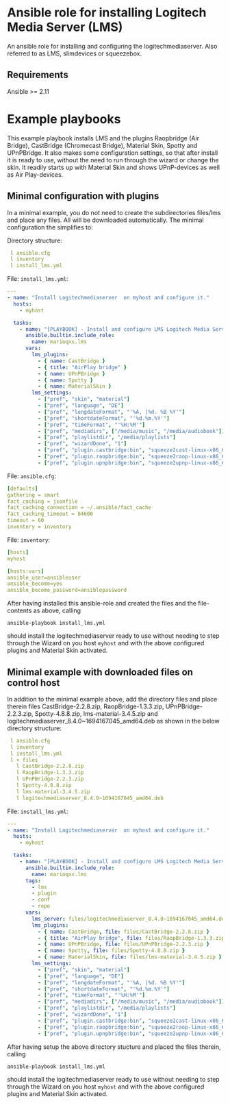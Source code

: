 # Ansible role for installing Logitech Media Server (LMS) 
An ansible role for installing and configuring the logitechmediaserver. Also referred to as LMS, slimdevices or squeezebox.

## Requirements
Ansible >= 2.11

# Example playbooks
This example playbook installs LMS and the plugins Raopbridge (Air Bridge), CastBridge (Chromecast Bridge), Material Skin, Spotty and UPnPBridge. It also makes some configuration settings, so that after install it is ready to use, without the need to run through the wizard or change the skin. It readily starts up with Material Skin and shows UPnP-devices as well as Air Play-devices.

## Minimal configuration with plugins
In a minimal example, you do not need to create the subdirectories files/lms and place any files. All will be downloaded automatically. The minimal configuration the simplifies to:

Directory structure:
```yaml
 l ansible.cfg
 l inventory
 l install_lms.yml
```
File: `install_lms.yml`:
```yaml
---
- name: "Install Logitechmediaserver  on myhost and configure it."
  hosts:
    - myhost

  tasks:
    - name: "[PLAYBOOK] - Install and configure LMS Logitech Media Server."
      ansible.builtin.include_role:
        name: marioqxx.lms
      vars:
        lms_plugins:
          - { name: CastBridge }
          - { title: "AirPlay bridge" }
          - { name: UPnPBridge }
          - { name: Spotty }
          - { name: MaterialSkin }
        lms_settings:
          - ["pref", "skin", "material"]
          - ["pref", "language", "DE"]
          - ["pref", "longdateFormat", "'%A, |%d. %B %Y'"]
          - ["pref", "shortdateFormat", "'%d.%m.%Y'"]
          - ["pref", "timeFormat", "'%H:%M'"]
          - ["pref", "mediadirs", ["/media/music", "/media/audiobook"]]
          - ["pref", "playlistdir", "/media/playlists"]
          - ["pref", "wizardDone", "1"]
          - ["pref", "plugin.castbridge:bin", "squeeze2cast-linux-x86_64-static"]
          - ["pref", "plugin.raopbridge:bin", "squeeze2raop-linux-x86_64-static"]
          - ["pref", "plugin.upnpbridge:bin", "squeeze2upnp-linux-x86_64-static"]
```
File: `ansible.cfg`:
```yaml
[defaults]
gathering = smart
fact_caching = jsonfile
fact_caching_connection = ~/.ansible/fact_cache
fact_caching_timeout = 84600
timeout = 60
inventory = inventory
```
File: `inventory`:
```yaml
[hosts]
myhost

[hosts:vars]
ansible_user=ansibleuser
ansible_become=yes
ansible_become_password=ansiblepassword
```
After having installed this ansible-role and created the files and the file-contents as above, calling

`ansible-playbook install_lms.yml`

should install the logitechmediaserver ready to use without needing to step through the Wizard on you host `myhost` and with the above configured plugins and Material Skin activated.

## Minimal example with downloaded files on control host

In addition to the minimal example above, add the directory files and place therein files CastBridge-2.2.8.zip, RaopBridge-1.3.3.zip, UPnPBridge-2.2.3.zip, Spotty-4.8.8.zip, lms-material-3.4.5.zip and logitechmediaserver_8.4.0~1694167045_amd64.deb as shown in the below directory structure:
```yaml
 l ansible.cfg
 l inventory
 l install_lms.yml
 l + files
   l CastBridge-2.2.8.zip
   l RaopBridge-1.3.3.zip
   l UPnPBridge-2.2.3.zip
   l Spotty-4.8.8.zip
   l lms-material-3.4.5.zip
   l logitechmediaserver_8.4.0~1694167045_amd64.deb
```
File: `install_lms.yml`:
```yaml
---
- name: "Install Logitechmediaserver  on myhost and configure it."
  hosts:
    - myhost

  tasks:
    - name: "[PLAYBOOK] - Install and configure LMS Logitech Media Server."
      ansible.builtin.include_role:
        name: marioqxx.lms
      tags:
        - lms
        - plugin
        - conf
        - repo
      vars:
        lms_server: files/logitechmediaserver_8.4.0~1694167045_amd64.deb
        lms_plugins:
          - { name: CastBridge, file: files/CastBridge-2.2.8.zip }
          - { title: "AirPlay bridge", file: files/RaopBridge-1.3.3.zip }
          - { name: UPnPBridge, file: files/UPnPBridge-2.2.3.zip }
          - { name: Spotty, file: files/Spotty-4.8.8.zip }
          - { name: MaterialSkin, file: files/lms-material-3.4.5.zip }
        lms_settings:
          - ["pref", "skin", "material"]
          - ["pref", "language", "DE"]
          - ["pref", "longdateFormat", "'%A, |%d. %B %Y'"]
          - ["pref", "shortdateFormat", "'%d.%m.%Y'"]
          - ["pref", "timeFormat", "'%H:%M'"]
          - ["pref", "mediadirs", ["/media/music", "/media/audiobook"]]
          - ["pref", "playlistdir", "/media/playlists"]
          - ["pref", "wizardDone", "1"]
          - ["pref", "plugin.castbridge:bin", "squeeze2cast-linux-x86_64-static"]
          - ["pref", "plugin.raopbridge:bin", "squeeze2raop-linux-x86_64-static"]
          - ["pref", "plugin.upnpbridge:bin", "squeeze2upnp-linux-x86_64-static"]
```
After having setup the above directory stucture and placed the files therein, calling

`ansible-playbook install_lms.yml`

should install the logitechmediaserver ready to use without needing to step through the Wizard on you host `myhost` and with the above configured plugins and Material Skin activated.


